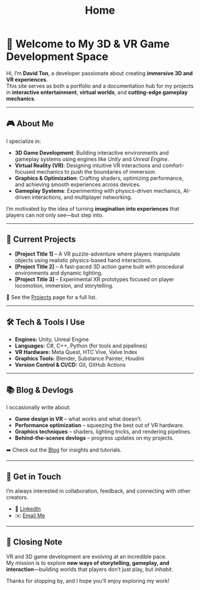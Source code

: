 ﻿---
layout: default
title: Home
---

# 👋 Welcome to My 3D & VR Game Development Space

Hi, I’m **David Ton**, a developer passionate about creating **immersive 3D and VR experiences**.  
This site serves as both a portfolio and a documentation hub for my projects in **interactive entertainment**, **virtual worlds**, and **cutting-edge gameplay mechanics**.  

---

## 🎮 About Me

I specialize in:
- **3D Game Development**: Building interactive environments and gameplay systems using engines like *Unity* and *Unreal Engine*.  
- **Virtual Reality (VR)**: Designing intuitive VR interactions and comfort-focused mechanics to push the boundaries of immersion.  
- **Graphics & Optimization**: Crafting shaders, optimizing performance, and achieving smooth experiences across devices.  
- **Gameplay Systems**: Experimenting with physics-driven mechanics, AI-driven interactions, and multiplayer networking.  

I’m motivated by the idea of turning **imagination into experiences** that players can not only see—but step into.  

---

## 🚀 Current Projects

- **[Project Title 1]** – A VR puzzle-adventure where players manipulate objects using realistic physics-based hand interactions.  
- **[Project Title 2]** – A fast-paced 3D action game built with procedural environments and dynamic lighting.  
- **[Project Title 3]** – Experimental XR prototypes focused on player locomotion, immersion, and storytelling.  

🔗 See the [Projects](./projects.md) page for a full list.

---

## 🛠 Tech & Tools I Use

- **Engines:** Unity, Unreal Engine  
- **Languages:** C#, C++, Python (for tools and pipelines)  
- **VR Hardware:** Meta Quest, HTC Vive, Valve Index  
- **Graphics Tools:** Blender, Substance Painter, Houdini  
- **Version Control & CI/CD:** Git, GitHub Actions  

---

## 📚 Blog & Devlogs

I occasionally write about:
- **Game design in VR** – what works and what doesn’t.  
- **Performance optimization** – squeezing the best out of VR hardware.  
- **Graphics techniques** – shaders, lighting tricks, and rendering pipelines.  
- **Behind-the-scenes devlogs** – progress updates on my projects.  

➡️ Check out the [Blog](./blog.md) for insights and tutorials.

---

## 🤝 Get in Touch

I’m always interested in collaboration, feedback, and connecting with other creators.  

- 💼 [LinkedIn](https://www.linkedin.com/in/david-ton-448968304/)
- ✉️ [Email Me](mailto:davidton2434@gmail.com)  

---

## 🌌 Closing Note

VR and 3D game development are evolving at an incredible pace.  
My mission is to explore **new ways of storytelling, gameplay, and interaction**—building worlds that players don’t just play, but *inhabit*.  

Thanks for stopping by, and I hope you’ll enjoy exploring my work!
